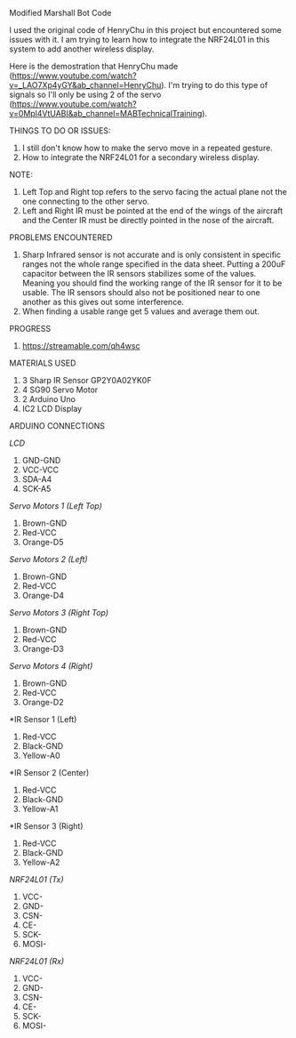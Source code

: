 Modified Marshall Bot Code

I used the original code of HenryChu in this project but encountered some issues with it. I am trying to learn how to integrate the NRF24L01 in this system to add another wireless display.

Here is the demostration that HenryChu made (https://www.youtube.com/watch?v=_LAO7Xp4yGY&ab_channel=HenryChu). I'm trying to do this type of signals so I'll only be using 2 of the servo (https://www.youtube.com/watch?v=0Mpl4VtUABI&ab_channel=MABTechnicalTraining). 


THINGS TO DO OR ISSUES:
1. I still don't know how to make the servo move in a repeated gesture.
2. How to integrate the NRF24L01 for a secondary wireless display. 

NOTE:
1. Left Top and Right top refers to the servo facing the actual plane not the one connecting to the other servo. 
2. Left and Right IR must be pointed at the end of the wings of the aircraft and the Center IR must be directly pointed in the nose of the aircraft. 

PROBLEMS ENCOUNTERED
1. Sharp Infrared sensor is not accurate and is only consistent in specific ranges not the whole range specified in the data sheet. Putting a 200uF capacitor between the IR sensors stabilizes some of the values. Meaning you should find the working range of the IR sensor for it to be usable. The IR sensors should also not be positioned near to one another as this gives out some interference. 
2. When finding a usable range get 5 values and average them out. 

PROGRESS 
1. https://streamable.com/qh4wsc

MATERIALS USED
1. 3 Sharp IR Sensor GP2Y0A02YK0F
2. 4 SG90 Servo Motor
3. 2 Arduino Uno
4. IC2 LCD Display


ARDUINO CONNECTIONS

*LCD*                 
 1. GND-GND
 2. VCC-VCC
 3. SDA-A4
 4. SCK-A5

*Servo Motors 1 (Left Top)*
1. Brown-GND
2. Red-VCC
3. Orange-D5

*Servo Motors 2 (Left)*
1. Brown-GND
2. Red-VCC
3. Orange-D4

*Servo Motors 3 (Right Top)*
1. Brown-GND
2. Red-VCC
3. Orange-D3

*Servo Motors 4 (Right)*
1. Brown-GND
2. Red-VCC
3. Orange-D2

*IR Sensor 1 (Left)
1. Red-VCC
2. Black-GND
3. Yellow-A0

*IR Sensor 2 (Center)
1. Red-VCC
2. Black-GND
3. Yellow-A1

*IR Sensor 3 (Right)
1. Red-VCC
2. Black-GND
3. Yellow-A2

*NRF24L01 (Tx)*
1. VCC-
2. GND-
3. CSN-
4. CE-
5. SCK-
6. MOSI-

*NRF24L01 (Rx)*
1. VCC-
2. GND-
3. CSN-
4. CE-
5. SCK-
6. MOSI-

